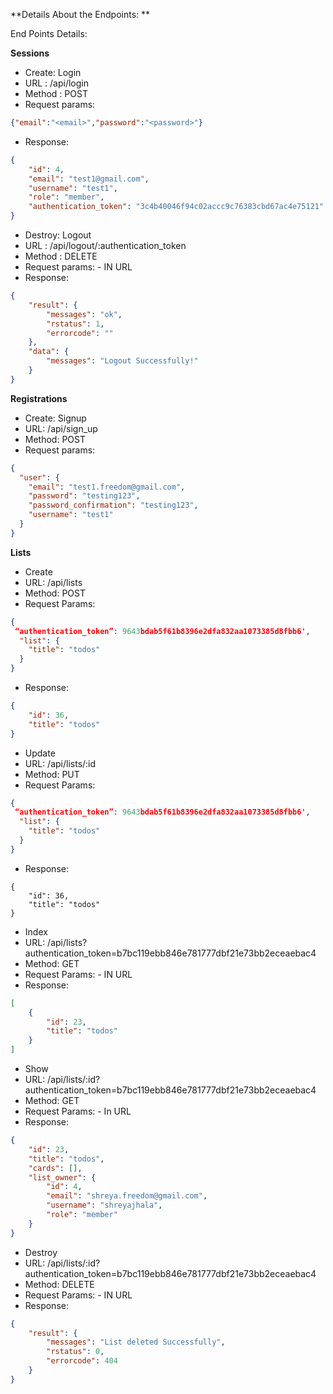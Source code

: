**Details About the Endpoints: **

End Points Details:

**Sessions**

- Create: Login 
- URL : /api/login
- Method : POST
- Request params: 
```json
{"email":"<email>","password":"<password>"}
```
- Response:
```json
{
    "id": 4,
    "email": "test1@gmail.com",
    "username": "test1",
    "role": "member",
    "authentication_token": "3c4b40046f94c02accc9c76383cbd67ac4e75121"
}
```

- Destroy: Logout
- URL : /api/logout/:authentication_token
- Method : DELETE
- Request params: - IN URL
- Response:
```json
{
    "result": {
        "messages": "ok",
        "rstatus": 1,
        "errorcode": ""
    },
    "data": {
        "messages": "Logout Successfully!"
    }
}
```

**Registrations**

- Create: Signup
- URL: /api/sign_up
- Method: POST
- Request params:
```json
{
  "user": {
    "email": "test1.freedom@gmail.com",
    "password": "testing123",
    "password_confirmation": "testing123",
    "username": "test1"
  }
}
```
**Lists**

- Create
- URL: /api/lists
- Method: POST
- Request Params:
```json
{
 “authentication_token”: 9643bdab5f61b8396e2dfa832aa1073385d8fbb6',
  "list": {
    "title": "todos"
  }
}
```
- Response:
```json
{
    "id": 36,
    "title": "todos"
}
```

- Update
- URL: /api/lists/:id
- Method: PUT
- Request Params:
```json
{
 “authentication_token”: 9643bdab5f61b8396e2dfa832aa1073385d8fbb6',
  "list": {
    "title": "todos"
  }
}
```
- Response:
```
{
    "id": 36,
    "title": "todos"
}
```
- Index
- URL: /api/lists?authentication_token=b7bc119ebb846e781777dbf21e73bb2eceaebac4
- Method: GET
- Request Params: - IN URL
- Response:
```json
[
    {
        "id": 23,
        "title": "todos"
    }
]
```
- Show
- URL: /api/lists/:id?authentication_token=b7bc119ebb846e781777dbf21e73bb2eceaebac4
- Method: GET
- Request Params: - In URL
- Response: 
```json
{
    "id": 23,
    "title": "todos",
    "cards": [],
    "list_owner": {
        "id": 4,
        "email": "shreya.freedom@gmail.com",
        "username": "shreyajhala",
        "role": "member"
    }
}
```
- Destroy
- URL: /api/lists/:id?authentication_token=b7bc119ebb846e781777dbf21e73bb2eceaebac4
- Method: DELETE
- Request Params: - IN URL
- Response:
```json
{
    "result": {
        "messages": "List deleted Successfully",
        "rstatus": 0,
        "errorcode": 404
    }
}
```
